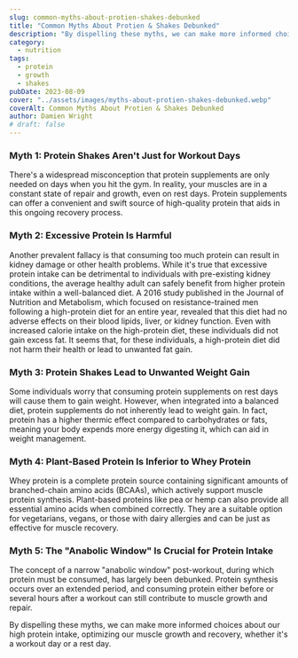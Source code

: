 ```yaml
---
slug: common-myths-about-protien-shakes-debunked
title: "Common Myths About Protien & Shakes Debunked"
description: "By dispelling these myths, we can make more informed choices about our high protein intake, optimizing our muscle growth and recovery."
category:
  - nutrition
tags:
  - protein
  - growth
  - shakes
pubDate: 2023-08-09
cover: "../assets/images/myths-about-protien-shakes-debunked.webp"
coverAlt: Common Myths About Protien & Shakes Debunked
author: Damien Wright
# draft: false
---
```


### Myth 1: Protein Shakes Aren't Just for Workout Days

There's a widespread misconception that protein supplements are only needed on days when you hit the gym. In reality, your muscles are in a constant state of repair and growth, even on rest days. Protein supplements can offer a convenient and swift source of high-quality protein that aids in this ongoing recovery process.

### Myth 2: Excessive Protein Is Harmful

Another prevalent fallacy is that consuming too much protein can result in kidney damage or other health problems. While it's true that excessive protein intake can be detrimental to individuals with pre-existing kidney conditions, the average healthy adult can safely benefit from higher protein intake within a well-balanced diet. A 2016 study published in the Journal of Nutrition and Metabolism, which focused on resistance-trained men following a high-protein diet for an entire year, revealed that this diet had no adverse effects on their blood lipids, liver, or kidney function. Even with increased calorie intake on the high-protein diet, these individuals did not gain excess fat. It seems that, for these individuals, a high-protein diet did not harm their health or lead to unwanted fat gain.

### Myth 3: Protein Shakes Lead to Unwanted Weight Gain

Some individuals worry that consuming protein supplements on rest days will cause them to gain weight. However, when integrated into a balanced diet, protein supplements do not inherently lead to weight gain. In fact, protein has a higher thermic effect compared to carbohydrates or fats, meaning your body expends more energy digesting it, which can aid in weight management.

### Myth 4: Plant-Based Protein Is Inferior to Whey Protein

Whey protein is a complete protein source containing significant amounts of branched-chain amino acids (BCAAs), which actively support muscle protein synthesis. Plant-based proteins like pea or hemp can also provide all essential amino acids when combined correctly. They are a suitable option for vegetarians, vegans, or those with dairy allergies and can be just as effective for muscle recovery.

### Myth 5: The "Anabolic Window" Is Crucial for Protein Intake

The concept of a narrow "anabolic window" post-workout, during which protein must be consumed, has largely been debunked. Protein synthesis occurs over an extended period, and consuming protein either before or several hours after a workout can still contribute to muscle growth and repair.

By dispelling these myths, we can make more informed choices about our high protein intake, optimizing our muscle growth and recovery, whether it's a workout day or a rest day.
